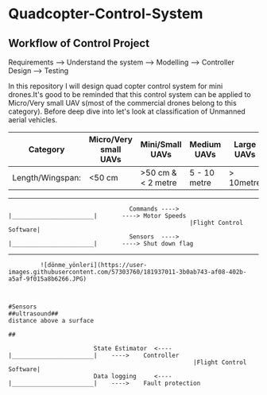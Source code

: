 # Quadcopter-Control-System

  ## Workflow of Control Project ##
  
  Requirements --> Understand the system  --> Modelling --> Controller Design --> Testing 

In this repository I will design quad copter control system for mini drones.It's good to be reminded that this control system can be applied to Micro/Very small UAV s(most of the commercial drones belong to this category). Before deep dive into let's look at classification of Unmanned aerial vehicles.
  
  Category             |   Micro/Very small UAVs      |    Mini/Small UAVs      |       Medium UAVs         |    Large UAVs       |               
  ---------------------|------------------------------|-------------------------|---------------------------|---------------------|
  Length/Wingspan:     |         <50 cm               |    >50 cm & < 2 metre   |       5 - 10 metre        |     > 10metre       |
  ---------------------------------------------------------------------------------------------------------------------------------
  
  
                                      Commands ---->   |_______________________|       ----> Motor Speeds
                                                       |Flight Control Software|
                                      Sensors  ---->   |_______________________|       ----> Shut down flag
  
  ------------------------------------------------------------------------------------------------------------------------------------
    
             ![dönme_yönleri](https://user-images.githubusercontent.com/57303760/181937011-3b0ab743-af08-402b-a5af-9f015a8b6266.JPG)


    
    #Sensors
    ##ultrasound##
    distance above a surface
    
    ##
                               
                            State Estimator  <----      |_______________________|    ---->    Controller
                                                        |Flight Control Software|    
                            Data logging     <----      |_______________________|    ---->    Fault protection
                                
                                
                                
                                
                                

